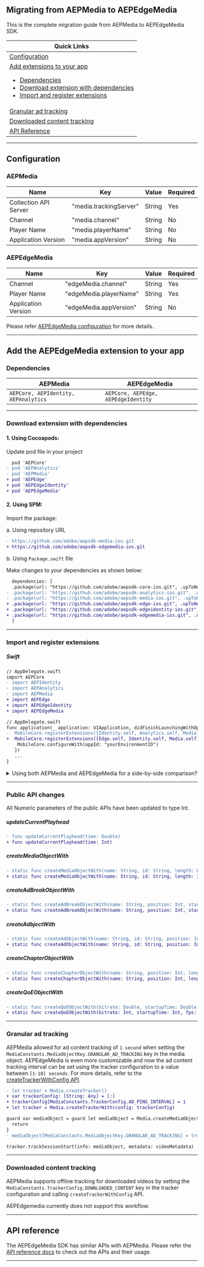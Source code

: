 ## Migrating from AEPMedia to AEPEdgeMedia

This is the complete migration guide from AEPMedia to AEPEdgeMedia SDK.

| Quick Links |
| --- |
| [Configuration](#configuration)  |
| [Add extensions to your app](#add-the-aepedgemedia-extension-to-your-app) <ul> <li>[Dependencies](#dependencies)<li> [Download extension with dependencies](#download-extension-with-dependencies) <li> [Import and register extensions](#import-and-register-extensions) </ul> |
| [Granular ad tracking](#granular-ad-tracking)  |
| [Downloaded content tracking](#downloaded-content-tracking)  |
| [API Reference](#api-reference)|

------

## Configuration 

### AEPMedia
| Name | Key | Value | Required |
| --- | --- | --- | --- |
| Collection API Server | "media.trackingServer" | String | Yes |
| Channel | "media.channel" | String | No |
| Player Name | "media.playerName" | String | No |
| Application Version | "media.appVersion" | String | No |

### AEPEdgeMedia
| Name | Key | Value | Required |
| --- | --- | --- | --- |
| Channel | "edgeMedia.channel" | String | Yes |
| Player Name | "edgeMedia.playerName" | String | Yes |
| Application Version | "edgeMedia.appVersion" | String | No |

Please refer [AEPEdgeMedia configuration](getting-started.md/#configuration) for more details.

------

## Add the AEPEdgeMedia extension to your app

### Dependencies

| AEPMedia | AEPEdgeMedia|
| --- | --- |
|```AEPCore, AEPIdentity, AEPAnalytics```|```AEPCore, AEPEdge, AEPEdgeIdentity```|

------

### Download extension with dependencies

#### 1. Using Cocoapods:<br>

Update pod file in your project

```diff
  pod 'AEPCore'
- pod 'AEPAnalytics'
- pod 'AEPMedia'
+ pod 'AEPEdge'
+ pod 'AEPEdgeIdentity'
+ pod 'AEPEdgeMedia'
```

#### 2. Using SPM:

Import the package:

a. Using repository URL

```diff
- https://github.com/adobe/aepsdk-media-ios.git
+ https://github.com/adobe/aepsdk-edgemedia-ios.git
```

b. Using `Package.swift` file

Make changes to your dependencies as shown below:
   
```diff
  dependencies: [
  .package(url: "https://github.com/adobe/aepsdk-core-ios.git", .upToNextMajor(from: "3.7.0")),
- .package(url: "https://github.com/adobe/aepsdk-analytics-ios.git", .upToNextMajor(from: "3.0.0")),
- .package(url: "https://github.com/adobe/aepsdk-media-ios.git", .upToNextMajor(from: "3.0.0"))
+ .package(url: "https://github.com/adobe/aepsdk-edge-ios.git", .upToNextMajor(from: "4.0.0")),
+ .package(url: "https://github.com/adobe/aepsdk-edgeidentity-ios.git", .upToNextMajor(from: "4.0.0")),
+ .package(url: "https://github.com/adobe/aepsdk-edgemedia-ios.git", .upToNextMajor(from: "4.0.0"))
  ]
```

------

### Import and register extensions

##### Swift

```diff
// AppDelegate.swift
import AEPCore
- import AEPIdentity
- import AEPAnalytics
- import AEPMedia
+ import AEPEdge
+ import AEPEdgeIdentity
+ import AEPEdgeMedia
```

```diff
// AppDelegate.swift
func application(_ application: UIApplication, didFinishLaunchingWithOptions launchOptions: [UIApplication.LaunchOptionsKey: Any]?) -> Bool {
-  MobileCore.registerExtensions([Identity.self, Analytics.self, Media.self], {
+  MobileCore.registerExtensions([Edge.self, Identity.self, Media.self], {
    MobileCore.configureWith(appId: "yourEnvironmentID")
   })
   ...
}
```

<details>
  <summary>Using both AEPMedia and AEPEdgeMedia for a side-by-side comparison?</summary>
  </br>
  <p>If you wish to use both the extensions together during migration time for a side-by-side comparison, use the Swift module name along with the extension class names for registration, as well as for any classes that use API s from both the modules.</p>

**Example**

```swift
// AppDelegate.swift
import AEPCore
import AEPIdentity
import AEPAnalytics
import AEPMedia
import AEPEdge
import AEPEdgeIdentity
import AEPEdgeMedia
```

```swift
// AppDelegate.swift
func application(_ application: UIApplication, didFinishLaunchingWithOptions launchOptions: [UIApplication.LaunchOptionsKey: Any]?) -> Bool {
MobileCore.registerExtensions([
      Edge.self,
      AEPEdgeMedia.Media.self, 
      AEPEdgeIdentity.Identity.self, 
      AEPMedia.Media.self, 
      AEPIdentity.Identity.self,
      Analytics.self,
      ], {
    MobileCore.configureWith(appId: "yourEnvironmentID")
   })
   ...
}
```
</details>

------

### Public API changes

All Numeric parameters of the public APIs have been updated to type Int.

##### updateCurrentPlayhead
```diff
- func updateCurrentPlayhead(time: Double)
+ func updateCurrentPlayhead(time: Int)
```

##### createMediaObjectWith
```diff
- static func createMediaObjectWith(name: String, id: String, length: Double, streamType: String, mediaType: MediaType) -> [String: Any]?
+ static func createMediaObjectWith(name: String, id: String, length: Int, streamType: String, mediaType: MediaType) -> [String: Any]?
```

##### createAdBreakObjectWith
```diff
- static func createAdBreakObjectWith(name: String, position: Int, startTime: Double) -> [String: Any]?
+ static func createAdBreakObjectWith(name: String, position: Int, startTime: Int) -> [String: Any]?
```

##### createAdbjectWith
```diff
- static func createAdObjectWith(name: String, id: String, position: Int, length: Double) -> [String: Any]?
+ static func createAdObjectWith(name: String, id: String, position: Int, length: Int) -> [String: Any]?
```

##### createChapterObjectWith
```diff
- static func createChapterObjectWith(name: String, position: Int, length: Double, startTime: Double) -> [String: Any]?
+ static func createChapterObjectWith(name: String, position: Int, length: Int, startTime: Int) -> [String: Any]?
```

##### createQoEObjectWith
```diff
- static func createQoEObjectWith(bitrate: Double, startupTime: Double, fps: Double, droppedFrames: Double) -> [String: Any]?
+ static func createQoEObjectWith(bitrate: Int, startupTime: Int, fps: Int, droppedFrames: Int) -> [String: Any]?
```

------

### Granular ad tracking

AEPMedia allowed for ad content tracking of `1 second` when setting the `MediaConstants.MediaObjectKey.GRANULAR_AD_TRACKING` key in the media object. AEPEdgeMedia is even more customizable and now the ad content tracking interval can be set using the tracker configuration to a value between `[1-10] seconds`. For more details, refer to the [createTrackerWithConfig API](api-reference.md/#createTrackerWithConfig).

```diff
- let tracker = Media.createTracker()
+ var trackerConfig: [String: Any] = [:]
+ trackerConfig[MediaConstants.TrackerConfig.AD_PING_INTERVAL] = 1
+ let tracker = Media.createTrackerWith(config: trackerConfig)

guard var mediaObject = guard let mediaObject = Media.createMediaObjectWith(name: "name", id: "id", length: 30, streamType: "vod", mediaType: MediaType.Video) else {
  return
}
- mediaObject[MediaConstants.MediaObjectKey.GRANULAR_AD_TRACKING] = true

tracker.trackSessionStart(info: mediaObject, metadata: videoMetadata)
```
------

### Downloaded content tracking

AEPMedia supports offline tracking for downloaded videos by setting the `MediaConstants.TrackerConfig.DOWNLOADED_CONTENT` key in the tracker configuration and calling `createTrackerWithConfig` API. 

AEPEdgemedia currently does not support this workflow. 

------

## API reference
The AEPEdgeMedia SDK has similar APIs with AEPMedia. Please refer the [API reference docs](api-reference.md) to check out the APIs and their usage.

------

